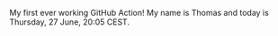 My first ever working GitHub Action!
My name is Thomas and today is Thursday, 27 June, 20:05 CEST. 
